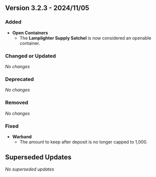 ## Version 3.2.3 - 2024/11/05

### Added
- **Open Containers**
  - The **Lamplighter Supply Satchel** is now considered an openable container.
### Changed or Updated
_No changes_
### Deprecated
_No changes_
### Removed
_No changes_
### Fixed
- **Warband**
  - The amount to keep after deposit is no longer capped to 1,000.

## Superseded Updates
_No superseded updates_
